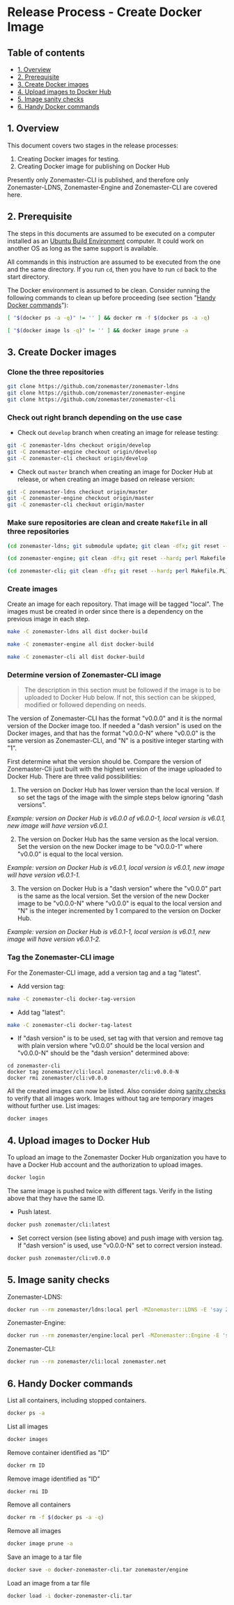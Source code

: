 Release Process - Create Docker Image
=====================================

## Table of contents

* [1. Overview](#1-overview)
* [2. Prerequisite](#2-prerequisite)
* [3. Create Docker images](#3-create-docker-images)
* [4. Upload images to Docker Hub](#4-upload-images-to-docker-hub)
* [5. Image sanity checks][sanity checks]
* [6. Handy Docker commands][Handy Docker commands]

## 1. Overview

This document covers two stages in the release processes:

1. Creating Docker images for testing.
2. Creating Docker image for publishing on Docker Hub

Presently only Zonemaster-CLI is published, and therefore only Zonemaster-LDNS,
Zonemaster-Engine and Zonemaster-CLI are covered here.


## 2. Prerequisite

The steps in this documents are assumed to be executed on a computer installed
as an [Ubuntu Build Environment] computer. It could work on another OS as long
as the same support is available.

All commands in this instruction are assumed to be executed from the one and the
same directory. If you run `cd`, then you have to run `cd` back to the start
directory.

The Docker environment is assumed to be clean. Consider running the following
commands to clean up before proceeding (see section "[Handy Docker commands]"):
```sh
[ "$(docker ps -a -q)" != '' ] && docker rm -f $(docker ps -a -q)
```
```sh
[ "$(docker image ls -q)" != '' ] && docker image prune -a
```


## 3. Create Docker images

### Clone the three repositories

```sh
git clone https://github.com/zonemaster/zonemaster-ldns
git clone https://github.com/zonemaster/zonemaster-engine
git clone https://github.com/zonemaster/zonemaster-cli
```

### Check out right branch depending on the use case

* Check out `develop` branch when creating an image for release testing:

```sh
git -C zonemaster-ldns checkout origin/develop
git -C zonemaster-engine checkout origin/develop
git -C zonemaster-cli checkout origin/develop
```

* Check out `master` branch when creating an image for Docker Hub at release, or
when creating an image based on release version:

```sh
git -C zonemaster-ldns checkout origin/master
git -C zonemaster-engine checkout origin/master
git -C zonemaster-cli checkout origin/master
```

### Make sure repositories are clean and create `Makefile` in all three repositories

```sh
(cd zonemaster-ldns; git submodule update; git clean -dfx; git reset --hard; perl Makefile.PL)
```
```sh
(cd zonemaster-engine; git clean -dfx; git reset --hard; perl Makefile.PL)
```
```sh
(cd zonemaster-cli; git clean -dfx; git reset --hard; perl Makefile.PL)
```

### Create images

Create an image for each repository. That image will be tagged "local". The
images must be created in order since there is a dependency on the previous
image in each step.
```sh
make -C zonemaster-ldns all dist docker-build
```
```sh
make -C zonemaster-engine all dist docker-build
```
```sh
make -C zonemaster-cli all dist docker-build
```

### Determine version of Zonemaster-CLI image

> The description in this section must be followed if the image is to be uploaded
> to Docker Hub below. If not, this section can be skipped, modified or followed
> depending on needs.

The version of Zonemaster-CLI has the format "v0.0.0" and it is the normal
version of the Docker image too. If needed a "dash version" is used on the Docker
images, and that has the format "v0.0.0-N" where "v0.0.0" is the same version as
Zonemaster-CLI, and "N" is a positive integer starting with "1".

First determine what the version should be. Compare the version of
Zonemaster-Cli just built with the highest version of the image uploaded to
Docker Hub. There are three valid possibilities:

1. The version on Docker Hub has lower version than the local version. If so
   set the tags of the image with the simple steps below ignoring "dash
   versions".

*Example: version on Docker Hub is v6.0.0 of v6.0.0-1, local version is v6.0.1,
new image will have version v6.0.1.*

2. The version on Docker Hub has the same version as the local version. Set the
   version on the new Docker image to be "v0.0.0-1" where "v0.0.0" is equal to
   the local version.

*Example: version on Docker Hub is v6.0.1, local version is v6.0.1, new image
will have version v6.0.1-1.*

3. The version on Docker Hub is a "dash version" where the "v0.0.0" part is the
   same as the local version. Set the version of the new Docker image to be
   "v0.0.0-N" where "v0.0.0" is equal to the local version and "N" is the
   integer incremented by 1 compared to the version on Docker Hub.

*Example: version on Docker Hub is v6.0.1-1, local version is v6.0.1, new image
will have version v6.0.1-2.*


### Tag the Zonemaster-CLI image

For the Zonemaster-CLI image, add a version tag and a tag "latest".

* Add version tag:
```sh
make -C zonemaster-cli docker-tag-version
```

* Add tag "latest":
```sh
make -C zonemaster-cli docker-tag-latest
```

* If "dash version" is to be used, set tag with that version and remove tag with
plain version where "v0.0.0" should be the local version and "v0.0.0-N" should be
the "dash version" determined above:
```
cd zonemaster-cli
docker tag zonemaster/cli:local zonemaster/cli:v0.0.0-N 
docker rmi zonemaster/cli:v0.0.0
```

All the created images can now be listed. Also consider doing [sanity checks] to
verify that all images work. Images without tag are temporary images without
further use. List images:

```sh
docker images
```

## 4. Upload images to Docker Hub

To upload an image to the Zonemaster Docker Hub organization you have to have
a Docker Hub account and the authorization to upload images.

```sh
docker login
```

The same image is pushed twice with different tags. Verify in the listing
above that they have the same ID.

* Push latest.
```sh
docker push zonemaster/cli:latest
```

* Set correct version (see listing above) and push image with version tag. If
  "dash version" is used, use "v0.0.0-N" set to correct version instead.
```sh
docker push zonemaster/cli:v0.0.0
```

## 5. Image sanity checks

Zonemaster-LDNS:

```sh
docker run --rm zonemaster/ldns:local perl -MZonemaster::LDNS -E 'say Zonemaster::LDNS->new("9.9.9.9")->query("zonemaster.net")->string'
```

Zonemaster-Engine:

```sh
docker run --rm zonemaster/engine:local perl -MZonemaster::Engine -E 'say join "\n", Zonemaster::Engine->test_module("BASIC", "zonemaster.net")'
```

Zonemaster-CLI:

```sh
docker run --rm zonemaster/cli:local zonemaster.net
```

## 6. Handy Docker commands

List all containers, including stopped containers.

```sh
docker ps -a
```

List all images
```sh
docker images
```

Remove container identified as "ID"
```sh
docker rm ID
```

Remove image identified as "ID"
```sh
docker rmi ID
```

Remove all containers
```sh
docker rm -f $(docker ps -a -q)
```

Remove all images
```sh
docker image prune -a
```

Save an image to a tar file
```sh
docker save -o docker-zonemaster-cli.tar zonemaster/engine
```

Load an image from a tar file
```sh
docker load -i docker-zonemaster-cli.tar
```


[Ubuntu Build Environment]:               ../distrib-testing/Ubuntu-build-environment.md
[Sanity checks]:                          #5-image-sanity-checks
[Handy Docker commands]:                  #6-handy-docker-commands
